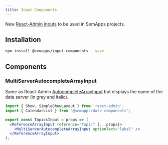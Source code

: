 ```yaml
---
title: Input Components
---
```


New [React-Admin inputs](https://marmelab.com/react-admin/Inputs.html) to be used in SemApps projects.

## Installation

```bash
npm install @semapps/input-components --save
```

## Components

### MultiServerAutocompleteArrayInput

Same as React-Admin [AutocompleteArrayInput](https://marmelab.com/react-admin/Inputs.html#autocompletearrayinput) but displays the name of the data server (in grey and italic).

```jsx
import { Show, SimpleShowLayout } from 'react-admin';
import { CalendarList } from '@semapps/date-components';

export const TopicsInput = props => (
  <ReferenceArrayInput reference="Topic" {...props}>
    <MultiServerAutocompleteArrayInput optionText="label" />
  </ReferenceArrayInput>
);
```
